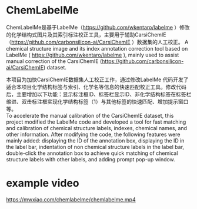 # ChemLabelMe
ChemLabelMe是基于LabelMe（https://github.com/wkentaro/labelme ）修改的化学结构式图片及其索引标注校正工具，主要用于辅助CarsiChemIE（https://github.com/carbonsilicon-ai/CarsiChemIE ）数据集的人工校正。
A chemical structure image and its index annotation correction tool based on LabelMe ( https://github.com/wkentaro/labelme ), mainly used to assist manual correction of the CarsiChemIE (https://github.com/carbonsilicon-ai/CarsiChemIE) dataset.   

本项目为加快CarsiChemIE数据集人工校正工作，通过修改LabelMe 代码开发了适合本项目化学结构标签与索引、化学名等信息的快速匹配校正工具。修改代码后，主要增加以下功能：显示标注框ID、标签栏显示ID、非化学结构标签在标签栏缩进、双击标注框实现化学结构标签（1）与其他标签的快速匹配、增加提示窗口等。   
To accelerate the manual calibration of the CarsiChemIE dataset, this project modified the LabelMe code and developed a tool for fast matching and calibration of chemical structure labels, indexes, chemical names, and other information. After modifying the code, the following features were mainly added: displaying the ID of the annotation box, displaying the ID in the label bar, indentation of non chemical structure labels in the label bar, double-click the annotation box to achieve quick matching of chemical structure labels with other labels, and adding prompt pop-up window.  

# example video
https://mwxiao.com/chemlabelme/chemlabelme.mp4  
